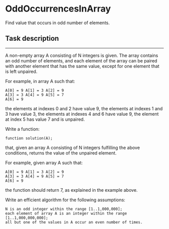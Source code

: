 # OddOccurrencesInArray

Find value that occurs in odd number of elements.

## Task description

---

A non-empty array A consisting of N integers is given. The array contains an odd number of elements, and each element of the array can be paired with another element that has the same value, except for one element that is left unpaired.

For example, in array A such that:

    A[0] = 9 A[1] = 3 A[2] = 9
    A[3] = 3 A[4] = 9 A[5] = 7
    A[6] = 9

the elements at indexes 0 and 2 have value 9,
the elements at indexes 1 and 3 have value 3,
the elements at indexes 4 and 6 have value 9,
the element at index 5 has value 7 and is unpaired.

Write a function:

    function solution(A);

that, given an array A consisting of N integers fulfilling the above conditions, returns the value of the unpaired element.

For example, given array A such that:

    A[0] = 9 A[1] = 3 A[2] = 9
    A[3] = 3 A[4] = 9 A[5] = 7
    A[6] = 9

the function should return 7, as explained in the example above.

Write an efficient algorithm for the following assumptions:

    N is an odd integer within the range [1..1,000,000];
    each element of array A is an integer within the range [1..1,000,000,000];
    all but one of the values in A occur an even number of times.
